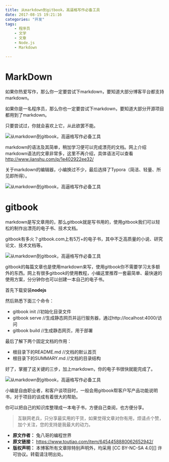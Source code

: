 ```yaml
---
title: 从markdown到gitbook，高逼格写作必备工具
date: 2017-08-15 19:21:16
categories: "开发"
tags:
	- 程序员
	- 文学
	- 文章
	- Node.js
	- Markdown

---
```


# MarkDown #

如果你热爱写作，那么你一定要尝试下markdown，要知道大部分博客平台都支持markdown。

如果你是一名程序员，那么你也一定要尝试下markdown，要知道大部分开源项目都用到了markdown。

只要尝试过，你就会喜欢上它，从此欲罢不能。

![从markdown到gitbook，高逼格写作必备工具][markdown_gitbook]

markdown的语法及其简单，稍加学习便可以完成漂亮的文档。网上介绍markdown语法的文章非常多，这里不再介绍，具体语法可以查看 http://www.jianshu.com/p/1e402922ee32/

关于markdown的编辑器，小编换过不少，最后选择了Typora（简洁、轻量、所见即所得）。

![从markdown到gitbook，高逼格写作必备工具][markdown_gitbook 1]

# gitbook #

markdown是写文章用的，那么gitbook就是写书用的，使用gitbook我们可以轻松的制作出漂亮的电子书、技术文档。

gitbook有多火？gitbook.com上有5万+的电子书，其中不乏高质量的小说、研究论文、技术文档等。

![从markdown到gitbook，高逼格写作必备工具][markdown_gitbook 2]

gitbook的每篇文章也是使用markdown来写，使用gitbook你不需要学习太多额外的东西。网上有很多gitbook的使用教程，小编这里推荐一套最简单、最快速的使用方案，分分钟你也可以创建一本自己的电子书。

首先下载安装**nodejs**

然后熟悉下面三个命令：

 *  gitbook init //初始化目录文件
 *  gitbook serve //生成静态网页并运行服务器，通过http://localhost:4000/访问
 *  gitbook build //生成静态网页，用于部署

最后了解下两个固定文档的作用：

 *  根目录下的README.md //文档的默认首页
 *  根目录下的SUMMARY.md //文档的目录结构

好了，掌握了这关键的三步，加上markdown，你的电子书很快就能完成了。

![从markdown到gitbook，高逼格写作必备工具][markdown_gitbook 3]

小编是自由职业者，和客户谈项目时，一般会用gitbook帮客户写产品功能说明书，对于项目的谈成有着很大的帮助。

你可以把自己的知识库整理成一本电子书，方便自己查阅，也方便分享。

> 互联网老兵，只分享最实用的干货，如果觉得文章对你有用，烦请点个赞，加个关注，您的支持是我最大的动力。


[markdown_gitbook]: /pro/os/crawler/NAVQ-NQ3U-EMZ3.jpg
[markdown_gitbook 1]: /pro/os/crawler/BYBB-REIQ-2UY2.jpg
[markdown_gitbook 2]: /pro/os/crawler/J2IN-6JQZ-IZBQ.jpg
[markdown_gitbook 3]: /pro/os/crawler/FFJR-MZ36-ZVY2.jpg
 *  **原文作者：** 兔八哥的编程世界
 *  **原文链接：** https://www.toutiao.com/item/6454458880062652942/
 *  **版权声明：** 本博客所有文章除特别声明外，均采用 [CC BY-NC-SA 4.0][] 许可协议。转载请注明出处。